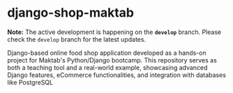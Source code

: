 # django-shop-maktab

**Note:** The active development is happening on the **`develop`** branch. Please check the `develop` branch for the latest updates.

Django-based online food shop application developed as a hands-on project for Maktab's Python/Django bootcamp. This repository serves as both a teaching tool and a real-world example, showcasing advanced Django features, eCommerce functionalities, and integration with databases like PostgreSQL
